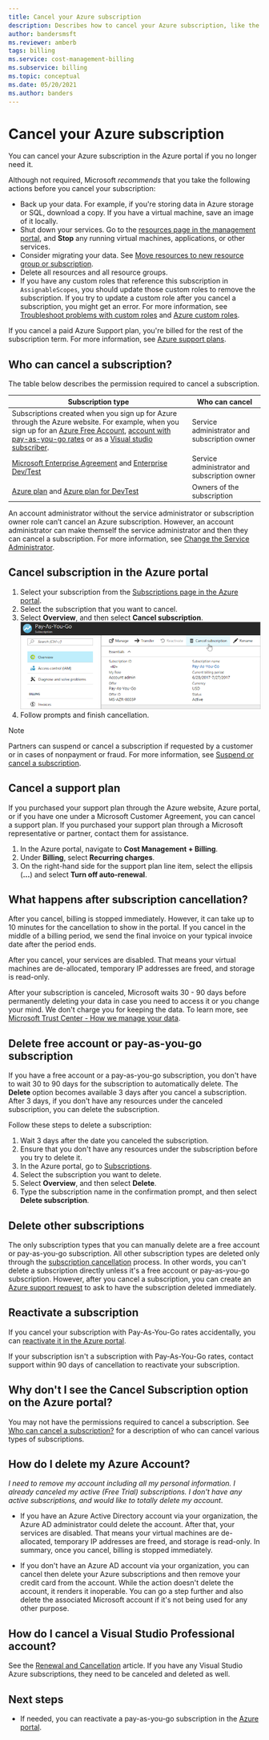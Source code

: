```yaml
---
title: Cancel your Azure subscription
description: Describes how to cancel your Azure subscription, like the Free Trial subscription
author: bandersmsft
ms.reviewer: amberb
tags: billing
ms.service: cost-management-billing
ms.subservice: billing
ms.topic: conceptual
ms.date: 05/20/2021
ms.author: banders
---
```


# Cancel your Azure subscription

You can cancel your Azure subscription in the Azure portal if you no longer need it.

Although not required, Microsoft *recommends* that you take the following actions before you cancel your subscription:

* Back up your data. For example, if you're storing data in Azure storage or SQL, download a copy. If you have a virtual machine, save an image of it locally.
* Shut down your services. Go to the [resources page in the management portal](https://ms.portal.azure.com/?flight=1#blade/HubsExtension/Resources/resourceType/Microsoft.Resources%2Fresources), and **Stop** any running virtual machines, applications, or other services.
* Consider migrating your data. See [Move resources to new resource group or subscription](../../azure-resource-manager/management/move-resource-group-and-subscription.md).
* Delete all resources and all resource groups.
* If you have any custom roles that reference this subscription in `AssignableScopes`, you should update those custom roles to remove the subscription. If you try to update a custom role after you cancel a subscription, you might get an error. For more information, see [Troubleshoot problems with custom roles](../../role-based-access-control/troubleshooting.md#problems-with-custom-roles) and [Azure custom roles](../../role-based-access-control/custom-roles.md).

If you cancel a paid Azure Support plan, you're billed for the rest of the subscription term. For more information, see [Azure support plans](https://azure.microsoft.com/support/plans/).

## Who can cancel a subscription?

The table below describes the permission required to cancel a subscription.

|Subscription type     |Who can cancel  |
|---------|---------|
|Subscriptions created when you sign up for Azure through the Azure website. For example, when you sign up for an [Azure Free Account](https://azure.microsoft.com/offers/ms-azr-0044p/), [account with pay-as-you-go rates](https://azure.microsoft.com/offers/ms-azr-0003p/) or as a [Visual studio subscriber](https://azure.microsoft.com/pricing/member-offers/credit-for-visual-studio-subscribers/). |  Service administrator and subscription owner  |
|[Microsoft Enterprise Agreement](https://azure.microsoft.com/pricing/enterprise-agreement/) and [Enterprise Dev/Test](https://azure.microsoft.com/offers/ms-azr-0148p/)     |  Service administrator and subscription owner       |
|[Azure plan](https://azure.microsoft.com/offers/ms-azr-0017g/) and [Azure plan for DevTest](https://azure.microsoft.com/offers/ms-azr-0148g/)     |  Owners of the subscription      |

An account administrator without the service administrator or subscription owner role can’t cancel an Azure subscription. However, an account administrator can make themself the service administrator and then they can cancel a subscription. For more information, see [Change the Service Administrator](../../role-based-access-control/classic-administrators.md#change-the-service-administrator).


## Cancel subscription in the Azure portal

1. Select your subscription from the [Subscriptions page in the Azure portal](https://portal.azure.com/#blade/Microsoft_Azure_Billing/SubscriptionsBlade).
1. Select the subscription that you want to cancel.
1. Select **Overview**, and then select **Cancel subscription**.
    ![Screenshot that shows the Cancel button](./media/cancel-azure-subscription/cancel_ibiza.png)
1. Follow prompts and finish cancellation.

> [!NOTE]
> Partners can suspend or cancel a subscription if requested by a customer or in cases of nonpayment or fraud. For more information, see [Suspend or cancel a subscription](/partner-center/create-a-new-subscription#suspend-or-cancel-a-subscription).

## Cancel a support plan

If you purchased your support plan through the Azure website, Azure portal, or if you have one under a Microsoft Customer Agreement, you can cancel a support plan. If you purchased your support plan through a Microsoft representative or partner, contact them for assistance. 

1. In the Azure portal, navigate to **Cost Management + Billing**.
1. Under **Billing**, select **Recurring charges**.
1. On the right-hand side for the support plan line item, select the ellipsis (**...**) and select **Turn off auto-renewal**.

## What happens after subscription cancellation?

After you cancel, billing is stopped immediately. However, it can take up to 10 minutes for the cancellation to show in the portal. If you cancel in the middle of a billing period, we send the final invoice on your typical invoice date after the period ends.

After you cancel, your services are disabled. That means your virtual machines are de-allocated, temporary IP addresses are freed, and storage is read-only.

After your subscription is canceled, Microsoft waits 30 - 90 days before permanently deleting your data in case you need to access it or you change your mind. We don't charge you for keeping the data. To learn more, see [Microsoft Trust Center - How we manage your data](https://go.microsoft.com/fwLink/p/?LinkID=822930&clcid=0x409).

## Delete free account or pay-as-you-go subscription

If you have a free account or a pay-as-you-go subscription, you don't have to wait 30 to 90 days for the subscription to automatically delete. The **Delete** option becomes available 3 days after you cancel a subscription. After 3 days, if you don't have any resources under the canceled subscription, you can delete the subscription.

Follow these steps to delete a subscription:

1. Wait 3 days after the date you canceled the subscription.
2. Ensure that you don't have any resources under the subscription before you try to delete it.
3. In the Azure portal, go to [Subscriptions](https://portal.azure.com/#blade/Microsoft_Azure_Billing/SubscriptionsBlade).
4. Select the subscription you want to delete.
5. Select **Overview**, and then select **Delete**.
6. Type the subscription name in the confirmation prompt, and then select **Delete subscription**.

## Delete other subscriptions

The only subscription types that you can manually delete are a free account or pay-as-you-go subscription. All other subscription types are deleted only through the [subscription cancellation](#cancel-subscription-in-the-azure-portal) process. In other words, you can't delete a subscription directly unless it's a free account or pay-as-you-go subscription. However, after you cancel a subscription, you can create an [Azure support request](https://go.microsoft.com/fwlink/?linkid=2083458) to ask to have the subscription deleted immediately.

## Reactivate a subscription

If you cancel your subscription with Pay-As-You-Go rates accidentally, you can [reactivate it in the Azure portal](subscription-disabled.md).

If your subscription isn't a subscription with Pay-As-You-Go rates, contact support within 90 days of cancellation to reactivate your subscription.

## Why don't I see the Cancel Subscription option on the Azure portal? 

You may not have the permissions required to cancel a subscription. See [Who can cancel a subscription?](#who-can-cancel-a-subscription) for a description of who can cancel various types of subscriptions.

## How do I delete my Azure Account?

*I need to remove my account including all my personal information. I already canceled my active (Free Trial) subscriptions. I don't have any active subscriptions, and would like to totally delete my account*.

* If you have an Azure Active Directory account via your organization, the Azure AD administrator could delete the account. After that, your services are disabled. That means your virtual machines are de-allocated, temporary IP addresses are freed, and storage is read-only. In summary, once you cancel, billing is stopped immediately.

* If you don't have an Azure AD account via your organization, you can cancel then delete your Azure subscriptions and then remove your credit card from the account. While the action doesn't delete the account, it renders it inoperable. You can go a step further and also delete the associated Microsoft account if it's not being used for any other purpose.

## How do I cancel a Visual Studio Professional account?

See the [Renewal and Cancellation](/visualstudio/subscriptions/faq/admin/renewal-cancellation) article. If you have any Visual Studio Azure subscriptions, they need to be canceled and deleted as well.

## Next steps

- If needed, you can reactivate a pay-as-you-go subscription in the [Azure portal](subscription-disabled.md).

